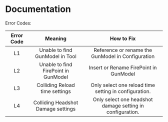 <h1><b>Documentation</b></h1>

Error Codes:


|Error Code | Meaning | How to Fix |
|:---------:|:-------:|:----------:|
|L1         | Unable to find GunModel in Tool | Reference or rename the GunModel in Configuration|
|L2         | Unable to find FirePoint in GunModel | Insert or Rename FirePoint in GunModel|
|L3         | Colliding Reload time settings    | Only select one reload time setting in configuration.|
|L4         | Colliding Headshot Damage settings | Only select one headshot damage setting in configuration.|
